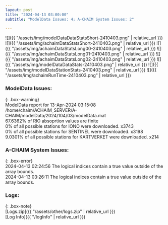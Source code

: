 ```yaml
---
layout: post
title: "2024-04-13 03:00:00"
subtitle: "ModelData Issues: 4; A-CHAIM System Issues: 2"

---
```


![]({{ "/assets/img/modelDataDataStatsShort-2410403.png" | relative_url }})
![]({{ "/assets/img/achaimDataStatsShort-2410403.png" | relative_url }})
![]({{ "/assets/img/achaimDataStatsLong00-2410403.png" | relative_url }})
![]({{ "/assets/img/achaimDataStatsLong01-2410403.png" | relative_url }})
![]({{ "/assets/img/achaimDataStatsLong02-2410403.png" | relative_url }})
![]({{ "/assets/img/modelDataDataStats-2410403.png" | relative_url }})
![]({{ "/assets/img/modelDataStationStats-2410403.png" | relative_url }})
![]({{ "/assets/img/achaimRunTime-2410403.png" | relative_url }})


### ModelData Issues:  
  
{: .box-warning}  
 ModelData report for 13-Apr-2024 03:15:08   
 /home/chaim/ACHAIM_SERVER/A-CHAIM/modelData/2024/104/03/modelData.mat   
 67.6362% of RIO absoprtion values are finite   
 0% of all possible stations for IONO were downloaded. x3743   
 0% of all possible stations for SENTINEL were downloaded. x3198   
 9.0301% of all possible stations for KARTVERKET were downloaded. x214   
  
### A-CHAIM System Issues:  
  
{: .box-error}  
2024-04-13 02:24:56 The logical indices contain a true value outside of the array bounds.  
2024-04-13 03:26:11 The logical indices contain a true value outside of the array bounds.  

### Logs:  
  
{: .box-note}  
[Logs.zip]({{ "/assets/other/logs.zip" | relative_url }})  
[Log Info]({{ "/logInfo" | relative_url }})  
